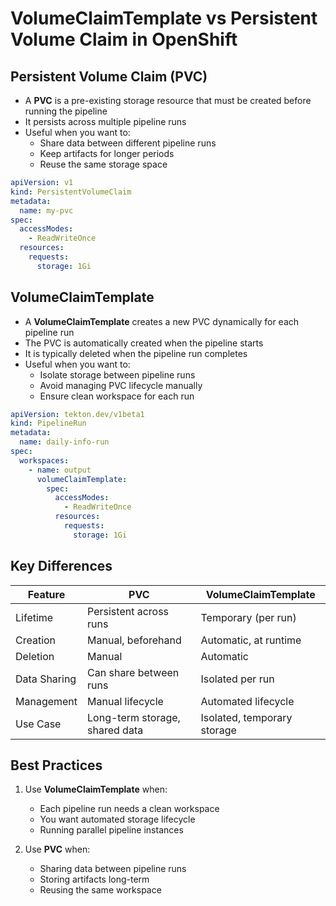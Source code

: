 # VolumeClaimTemplate vs Persistent Volume Claim in OpenShift

## Persistent Volume Claim (PVC)
- A **PVC** is a pre-existing storage resource that must be created before running the pipeline
- It persists across multiple pipeline runs
- Useful when you want to:
  - Share data between different pipeline runs
  - Keep artifacts for longer periods
  - Reuse the same storage space

````yaml
apiVersion: v1
kind: PersistentVolumeClaim
metadata:
  name: my-pvc
spec:
  accessModes:
    - ReadWriteOnce
  resources:
    requests:
      storage: 1Gi
````

## VolumeClaimTemplate
- A **VolumeClaimTemplate** creates a new PVC dynamically for each pipeline run
- The PVC is automatically created when the pipeline starts
- It is typically deleted when the pipeline run completes
- Useful when you want to:
  - Isolate storage between pipeline runs
  - Avoid managing PVC lifecycle manually
  - Ensure clean workspace for each run

````yaml
apiVersion: tekton.dev/v1beta1
kind: PipelineRun
metadata:
  name: daily-info-run
spec:
  workspaces:
    - name: output
      volumeClaimTemplate:
        spec:
          accessModes:
            - ReadWriteOnce
          resources:
            requests:
              storage: 1Gi
````

## Key Differences

| Feature | PVC | VolumeClaimTemplate |
|---------|-----|---------------------|
| Lifetime | Persistent across runs | Temporary (per run) |
| Creation | Manual, beforehand | Automatic, at runtime |
| Deletion | Manual | Automatic |
| Data Sharing | Can share between runs | Isolated per run |
| Management | Manual lifecycle | Automated lifecycle |
| Use Case | Long-term storage, shared data | Isolated, temporary storage |

## Best Practices
1. Use **VolumeClaimTemplate** when:
   - Each pipeline run needs a clean workspace
   - You want automated storage lifecycle
   - Running parallel pipeline instances

2. Use **PVC** when:
   - Sharing data between pipeline runs
   - Storing artifacts long-term
   - Reusing the same workspace